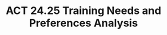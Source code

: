 ---
title: ACT 24.25 Training Needs and Preferences Analysis
redirect_to: https://docs.google.com/forms/d/e/1FAIpQLSd7ng-Iedm-8-I9eD1-307ebzt_xO4YQrjwONgvW4-Dnkf3Vw/viewform?usp=sf_link
redirect_from: 
  - /ACT2425TNPA
  - /act2425tnpa
---
